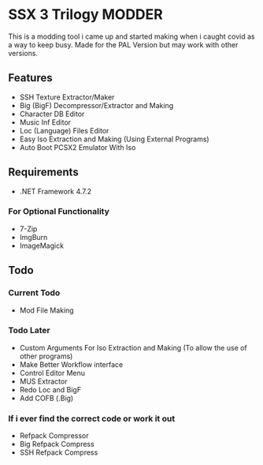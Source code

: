 
# SSX 3 Trilogy MODDER

This is a modding tool i came up and started making when i caught covid as a way to keep busy. Made for the PAL Version but may work with other versions.

## Features
- SSH Texture Extractor/Maker
- Big (BigF) Decompressor/Extractor and Making
- Character DB Editor
- Music Inf Editor
- Loc (Language) Files Editor
- Easy Iso Extraction and Making (Using External Programs)
- Auto Boot PCSX2 Emulator With Iso

## Requirements

- .NET Framework 4.7.2

### For Optional Functionality
- 7-Zip
- ImgBurn
- ImageMagick

## Todo

### Current Todo
- Mod File Making

### Todo Later
- Custom Arguments For Iso Extraction and Making (To allow the use of other programs)
- Make Better Workflow interface
- Control Editor Menu
- MUS Extractor
- Redo Loc and BigF
- Add COFB (.Big)

### If i ever find the correct code or work it out
- Refpack Compressor
- Big Refpack Compress
- SSH Refpack Compress
